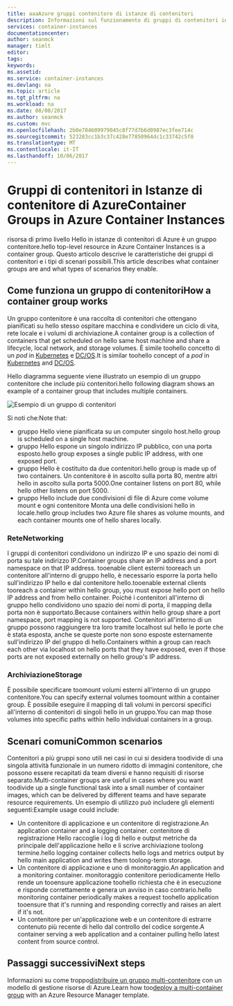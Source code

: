 ```yaml
---
title: aaaAzure gruppi contenitore di istanze di contenitori
description: Informazioni sul funzionamento di gruppi di contenitori in Istanze di contenitore di Azure
services: container-instances
documentationcenter: 
author: seanmck
manager: timlt
editor: 
tags: 
keywords: 
ms.assetid: 
ms.service: container-instances
ms.devlang: na
ms.topic: article
ms.tgt_pltfrm: na
ms.workload: na
ms.date: 08/08/2017
ms.author: seanmck
ms.custom: mvc
ms.openlocfilehash: 2b0e784609979045c8f77d7b6d0987ec3fee714c
ms.sourcegitcommit: 523283cc1b3c37c428e77850964dc1c33742c5f0
ms.translationtype: MT
ms.contentlocale: it-IT
ms.lasthandoff: 10/06/2017
---
```

# <a name="container-groups-in-azure-container-instances"></a><span data-ttu-id="0782a-103">Gruppi di contenitori in Istanze di contenitore di Azure</span><span class="sxs-lookup"><span data-stu-id="0782a-103">Container Groups in Azure Container Instances</span></span>

<span data-ttu-id="0782a-104">risorsa di primo livello Hello in istanze di contenitori di Azure è un gruppo contenitore.</span><span class="sxs-lookup"><span data-stu-id="0782a-104">hello top-level resource in Azure Container Instances is a container group.</span></span> <span data-ttu-id="0782a-105">Questo articolo descrive le caratteristiche dei gruppi di contenitori e i tipi di scenari possibili.</span><span class="sxs-lookup"><span data-stu-id="0782a-105">This article describes what container groups are and what types of scenarios they enable.</span></span>

## <a name="how-a-container-group-works"></a><span data-ttu-id="0782a-106">Come funziona un gruppo di contenitori</span><span class="sxs-lookup"><span data-stu-id="0782a-106">How a container group works</span></span>

<span data-ttu-id="0782a-107">Un gruppo contenitore è una raccolta di contenitori che ottengano pianificati su hello stesso ospitare macchina e condividere un ciclo di vita, rete locale e i volumi di archiviazione.</span><span class="sxs-lookup"><span data-stu-id="0782a-107">A container group is a collection of containers that get scheduled on hello same host machine and share a lifecycle, local network, and storage volumes.</span></span> <span data-ttu-id="0782a-108">È simile toohello concetto di un *pod* in [Kubernetes](https://kubernetes.io/docs/concepts/workloads/pods/pod/) e [DC/OS](https://dcos.io/docs/1.9/deploying-services/pods/).</span><span class="sxs-lookup"><span data-stu-id="0782a-108">It is similar toohello concept of a *pod* in [Kubernetes](https://kubernetes.io/docs/concepts/workloads/pods/pod/) and [DC/OS](https://dcos.io/docs/1.9/deploying-services/pods/).</span></span>

<span data-ttu-id="0782a-109">Hello diagramma seguente viene illustrato un esempio di un gruppo contenitore che include più contenitori.</span><span class="sxs-lookup"><span data-stu-id="0782a-109">hello following diagram shows an example of a container group that includes multiple containers.</span></span>

![Esempio di un gruppo di contenitori][container-groups-example]

<span data-ttu-id="0782a-111">Si noti che:</span><span class="sxs-lookup"><span data-stu-id="0782a-111">Note that:</span></span>

- <span data-ttu-id="0782a-112">gruppo Hello viene pianificata su un computer singolo host.</span><span class="sxs-lookup"><span data-stu-id="0782a-112">hello group is scheduled on a single host machine.</span></span>
- <span data-ttu-id="0782a-113">gruppo Hello espone un singolo indirizzo IP pubblico, con una porta esposto.</span><span class="sxs-lookup"><span data-stu-id="0782a-113">hello group exposes a single public IP address, with one exposed port.</span></span>
- <span data-ttu-id="0782a-114">gruppo Hello è costituito da due contenitori.</span><span class="sxs-lookup"><span data-stu-id="0782a-114">hello group is made up of two containers.</span></span> <span data-ttu-id="0782a-115">Un contenitore è in ascolto sulla porta 80, mentre altri hello in ascolto sulla porta 5000.</span><span class="sxs-lookup"><span data-stu-id="0782a-115">One container listens on port 80, while hello other listens on port 5000.</span></span>
- <span data-ttu-id="0782a-116">gruppo Hello include due condivisioni di file di Azure come volume mount e ogni contenitore Monta una delle condivisioni hello in locale.</span><span class="sxs-lookup"><span data-stu-id="0782a-116">hello group includes two Azure file shares as volume mounts, and each container mounts one of hello shares locally.</span></span>

### <a name="networking"></a><span data-ttu-id="0782a-117">Rete</span><span class="sxs-lookup"><span data-stu-id="0782a-117">Networking</span></span>

<span data-ttu-id="0782a-118">I gruppi di contenitori condividono un indirizzo IP e uno spazio dei nomi di porta su tale indirizzo IP.</span><span class="sxs-lookup"><span data-stu-id="0782a-118">Container groups share an IP address and a port namespace on that IP address.</span></span> <span data-ttu-id="0782a-119">tooenable client esterni tooreach un contenitore all'interno di gruppo hello, è necessario esporre la porta hello sull'indirizzo IP hello e dal contenitore hello.</span><span class="sxs-lookup"><span data-stu-id="0782a-119">tooenable external clients tooreach a container within hello group, you must expose hello port on hello IP address and from hello container.</span></span> <span data-ttu-id="0782a-120">Poiché i contenitori all'interno di gruppo hello condividono uno spazio dei nomi di porta, il mapping della porta non è supportato.</span><span class="sxs-lookup"><span data-stu-id="0782a-120">Because containers within hello group share a port namespace, port mapping is not supported.</span></span> <span data-ttu-id="0782a-121">Contenitori all'interno di un gruppo possono raggiungere tra loro tramite localhost sul hello le porte che è stata esposta, anche se queste porte non sono esposte esternamente sull'indirizzo IP del gruppo di hello.</span><span class="sxs-lookup"><span data-stu-id="0782a-121">Containers within a group can reach each other via localhost on hello ports that they have exposed, even if those ports are not exposed externally on hello group's IP address.</span></span>

### <a name="storage"></a><span data-ttu-id="0782a-122">Archiviazione</span><span class="sxs-lookup"><span data-stu-id="0782a-122">Storage</span></span>

<span data-ttu-id="0782a-123">È possibile specificare toomount volumi esterni all'interno di un gruppo contenitore.</span><span class="sxs-lookup"><span data-stu-id="0782a-123">You can specify external volumes toomount within a container group.</span></span> <span data-ttu-id="0782a-124">È possibile eseguire il mapping di tali volumi in percorsi specifici all'interno di contenitori di singoli hello in un gruppo.</span><span class="sxs-lookup"><span data-stu-id="0782a-124">You can map those volumes into specific paths within hello individual containers in a group.</span></span>

## <a name="common-scenarios"></a><span data-ttu-id="0782a-125">Scenari comuni</span><span class="sxs-lookup"><span data-stu-id="0782a-125">Common scenarios</span></span>

<span data-ttu-id="0782a-126">Contenitori a più gruppi sono utili nei casi in cui si desidera toodivide di una singola attività funzionale in un numero ridotto di immagini contenitore, che possono essere recapitati da team diversi e hanno requisiti di risorse separato.</span><span class="sxs-lookup"><span data-stu-id="0782a-126">Multi-container groups are useful in cases where you want toodivide up a single functional task into a small number of container images, which can be delivered by different teams and have separate resource requirements.</span></span> <span data-ttu-id="0782a-127">Un esempio di utilizzo può includere gli elementi seguenti:</span><span class="sxs-lookup"><span data-stu-id="0782a-127">Example usage could include:</span></span>

- <span data-ttu-id="0782a-128">Un contenitore di applicazione e un contenitore di registrazione.</span><span class="sxs-lookup"><span data-stu-id="0782a-128">An application container and a logging container.</span></span> <span data-ttu-id="0782a-129">contenitore di registrazione Hello raccoglie i log di hello e output metriche da principale dell'applicazione hello e li scrive archiviazione toolong termine.</span><span class="sxs-lookup"><span data-stu-id="0782a-129">hello logging container collects hello logs and metrics output by hello main application and writes them toolong-term storage.</span></span>
- <span data-ttu-id="0782a-130">Un contenitore di applicazione e uno di monitoraggio.</span><span class="sxs-lookup"><span data-stu-id="0782a-130">An application and a monitoring container.</span></span> <span data-ttu-id="0782a-131">monitoraggio contenitore periodicamente Hello rende un tooensure applicazione toohello richiesta che è in esecuzione e risponde correttamente e genera un avviso in caso contrario.</span><span class="sxs-lookup"><span data-stu-id="0782a-131">hello monitoring container periodically makes a request toohello application tooensure that it's running and responding correctly and raises an alert if it's not.</span></span>
- <span data-ttu-id="0782a-132">Un contenitore per un'applicazione web e un contenitore di estrarre contenuto più recente di hello dal controllo del codice sorgente.</span><span class="sxs-lookup"><span data-stu-id="0782a-132">A container serving a web application and a container pulling hello latest content from source control.</span></span>

## <a name="next-steps"></a><span data-ttu-id="0782a-133">Passaggi successivi</span><span class="sxs-lookup"><span data-stu-id="0782a-133">Next steps</span></span>

<span data-ttu-id="0782a-134">Informazioni su come troppo[distribuire un gruppo multi-contenitore](container-instances-multi-container-group.md) con un modello di gestione risorse di Azure.</span><span class="sxs-lookup"><span data-stu-id="0782a-134">Learn how too[deploy a multi-container group](container-instances-multi-container-group.md) with an Azure Resource Manager template.</span></span>

<!-- IMAGES -->

[container-groups-example]: ./media/container-instances-container-groups/container-groups-example.png
